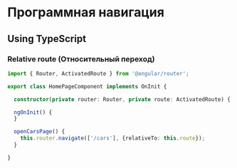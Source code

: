 # Программная навигация
## Using TypeScript


### Relative route (Относительный переход)
```ts
import { Router, ActivatedRoute } from '@angular/router';

export class HomePageComponent implements OnInit {

  constructor(private router: Router, private route: ActivatedRoute) { }

  ngOnInit() {
  }

  openCarsPage() {
    this.router.navigate(['/cars'], {relativeTo: this.route});
  }

}
```
